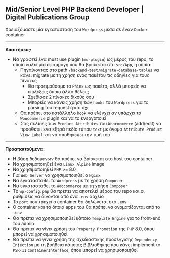 ## Mid/Senior Level PHP Backend Developer | Digital Publications Group

Χρειαζόμαστε μία εγκατάσταση του `Wordpress` μέσα σε έναν `Docker` container 

---
**Απαιτήσεις:**

- Να γραφτεί ένα must use plugin (`mu-plugin`) ως μέρος του repo, το οποίο καλεί μία εφαρμογή που θα βρίσκεται στο `src/App`, η οποία:
  - Πηγαίνοντας στο path `/backend-test/migrate-database-tables` να κάνει migrate με τη χρήση ενός πακέτου τις οδηγίες για τους πίνακες
    - Θα προτιμούσαμε το `Phinx` ως πακέτο, αλλά μπορείς να επιλέξεις όποιο άλλο θέλεις
    - Σχεδίασε 2 πίνακες δικούς σου
    - Μπορείς να κάνεις χρήση των `hooks` του `Wordpress` για το parsing του request ή και όχι
  - Θα πρέπει στο κατάλληλο `hook` να ελέγχει αν υπάρχει το `Woocommerce` plugin και να το ενεργοποιεί
  - Στις σελίδες των `Product Attributes` του `Woocoomerce` (add/edit) να προσθέτει ενα εξτρά πεδίο τύπου `text` με όνομα `Attribute Product View Label` και να αποθηκεύει την τιμή του

---
**Προαπαιτούμενα:**

- H βάση δεδομένων θα πρέπει να βρίσκεται στο host του container
- Να χρησιμοποιηθεί ένα `Linux Alpine` image
- Να χρησιμοποιηθεί `PHP` >= 8.0
- Για `Web Server` να χρησιμοποιηθεί ο `Nginx`
- Να εγκατασταθεί το `Wordpress` με τη χρήση `Composer`
- Να εγκατασταθεί το `Woocommerce` με τη χρήση `Composer`
- Τo `wp-config.php` θα πρέπει να αποτελεί μέρος του repo και οι ρυθμίσεις να δίνονται από ένα `.env` αρχείο 
- Το `port` που τρέχει ο container θα δηλώνεται στο `.env`
- Ο container και τα όποια apps του θα πρέπει να ονοματίζονται από το `.env`
- Θα πρέπει να χρησιμοποιηθεί κάποιο `Template Engine` για το front-end του admin
- Θα πρέπει να γίνει χρήση του `Property Promotion` της `PHP` 8.0, όπου μπορεί να χρησιμοποιηθεί
- Θα πρέπει να γίνει χρήση της σχεδιαστικής προσέγγισης `Dependency Injection` με τη βοήθεια κάποιας βιβλιοθήκης που κάνει implement το `PSR-11` `ContainerInterface`, όπου μπορεί να χρησιμοποιηθεί
